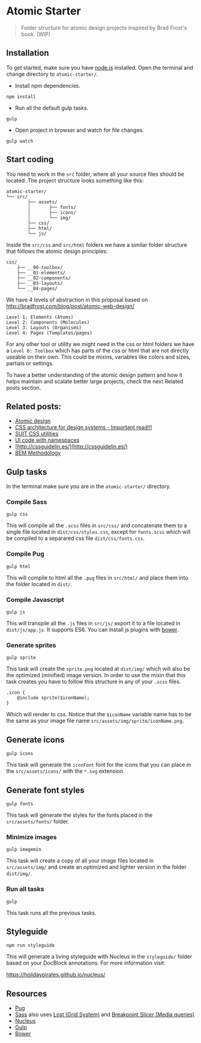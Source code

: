 # Atomic Starter

> Folder structure for atomic design projects inspired by Brad Frost's book. (WIP)

## Installation

To get started, make sure you have [node.js](http://nodejs.org/) installed.
Open the terminal and change directory to `atomic-starter/`.

* Install npm dependencies.
```
npm install
```
* Run all the default gulp tasks.
```
gulp
```
* Open project in browser and watch for file changes.
```
gulp watch
```

## Start coding

You need to work in the `src` folder, where all your source files should be located. The project structure looks something like this:

```
atomic-starter/
└── src/
		├── assets/
		│		├── fonts/
		│		├── icons/
		│		└── img/
		├── css/
		├── html/
		└── js/
```

Inside the `src/css` and `src/html` folders we have a similar folder structure that follows the atomic design principles:
```
css/
	├── __00-toolbox/
	├── __01-elements/
	├── __02-components/
	├── __03-layouts/
	└── __04-pages/

```

We have 4 levels of abstraction in this proposal based on http://bradfrost.com/blog/post/atomic-web-design/
```
Level 1: Elements (Atoms)
Level 2: Components (Molecules)
Level 3: Layouts (Organisms)
Level 4: Pages (Templates/pages)
```
For any other tool or utility we might need in the css or html folders we have a `Level 0: Toolbox` which has parts of the css or html that are not directly useable on their own. This could be mixins, variables like colors and sizes, partials or settings.

To have a better understanding of the atomic design pattern and how it helps maintain and scalate better large projects, check the next Related posts section.

## Related posts:
* [Atomic design](http://bradfrost.com/blog/post/atomic-web-design/)
* [CSS architecture for design systems - Important read!!!](http://bradfrost.com/blog/post/css-architecture-for-design-systems/)
* [SUIT CSS utilities](https://github.com/suitcss/utils)
* [UI code with namespaces](http://csswizardry.com/2015/03/more-transparent-ui-code-with-namespaces/)
* [http://cssguidelin.es/](http://cssguidelin.es/)
* [BEM Methodology](https://en.bem.info/methodology/)



## Gulp tasks
In the terminal make sure you are in the `atomic-starter/` directory.


### Compile Sass
```
gulp css
```
This will compile all the `.scss` files in `src/css/` and concatenate them to a single file located in `dist/css/styles.css`, except for `fonts.scss` which will be compiled to a separared css file `dist/css/fonts.css`.

### Compile Pug
```
gulp html
```
This will compile to html all the `.pug` files in `src/html/` and place them into the folder located in `dist/`.

### Compile Javascript
```
gulp js
```
This will transpile all the `.js` files in `src/js/` export it to a file located in `dist/js/app.js`. It supports ES6. You can install js plugins with [bower](http://bower.io).

### Generate sprites

```
gulp sprite
```
This task will create the `sprite.png` located at `dist/img/` which will also be the optimized (minified) image version.
In order to use the mixin that this task creates you have to follow this structure in any of your `.scss` files.
```
.icon {
	@include sprite($iconName);
}
```
Which will render to css. Notice that the `$iconName` variable name has to be the same as your image file name `src/assets/img/sprite/iconName.png`.

## Generate icons

```
gulp icons
```
This task will generate the `iconFont` font for the icons that you can place in the `src/assets/icons/` with the `*.svg` extension.

## Generate font styles
```
gulp fonts
```
This task will generate the styles for the fonts placed in the `src/assets/fonts/` folder.

### Minimize images
```
gulp imagemin
```
This task will create a copy of all your image files located in `src/assets/img/` and create an optimized and lighter version in the folder `dist/img/`.


### Run all tasks
```
gulp
```
This task runs all the previous tasks.


## Styleguide

```
npm run styleguide
```

This will generate a living styleguide with Nucleus in the `styleguide/` folder based on your DocBlock annotations. For more information visit: 

https://holidaypirates.github.io/nucleus/

## Resources
* [Pug](http://pugjs.org/)
* [Sass](http://sass-lang.com/) also uses [Lost (Grid System)](https://github.com/peterramsing/lost) and [Breakpoint Slicer (Media queries)](https://github.com/lolmaus/breakpoint-slicer)
* [Nucleus](https://holidaypirates.github.io/nucleus/)
* [Gulp](http://gulpjs.com/)
* [Bower](http://bower.io)

